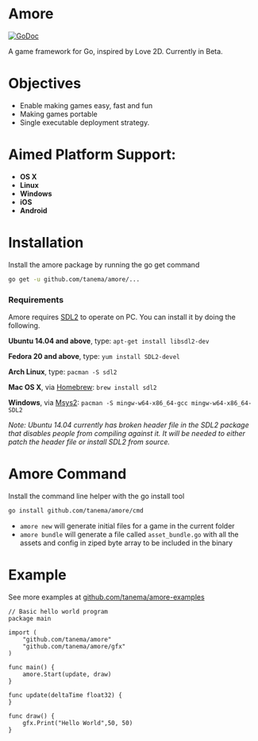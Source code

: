 # Amore
 
[![GoDoc](https://godoc.org/github.com/tanema/amore?status.svg)](http://godoc.org/github.com/tanema/amore)

A game framework for Go, inspired by Love 2D. Currently in Beta.
 
Objectives
==========
* Enable making games easy, fast and fun
* Making games portable
* Single executable deployment strategy.
 
Aimed Platform Support:
======================

- **OS X**
- **Linux**
- **Windows**
- **iOS** 
- **Android**

 
Installation
============

Install the amore package by running the go get command

```bash
go get -u github.com/tanema/amore/...
```

### Requirements

Amore requires [SDL2](http://libsdl.org/download-2.0.php) to operate on PC. You can install it by doing the following.

__Ubuntu 14.04 and above__, type: `apt-get install libsdl2-dev`  

__Fedora 20 and above__, type: `yum install SDL2-devel`

__Arch Linux__, type: `pacman -S sdl2`

__Mac OS X__, via [Homebrew](http://brew.sh): `brew install sdl2`

__Windows__, via [Msys2](https://msys2.github.io): `pacman -S mingw-w64-x86_64-gcc mingw-w64-x86_64-SDL2`

_Note: Ubuntu 14.04 currently has broken header file in the SDL2 package that disables people from compiling against it. It will be needed to either patch the header file or install SDL2 from source._

Amore Command
=======

Install the command line helper with the go install tool

```bash
go install github.com/tanema/amore/cmd
```

* `amore new` will generate initial files for a game in the current folder
* `amore bundle` will generate a file called `asset_bundle.go` with all the assets and config in ziped byte array to be included in the binary
 

Example
=======

See more examples at [github.com/tanema/amore-examples](https://github.com/tanema/amore-examples)

```golang
// Basic hello world program
package main

import (
	"github.com/tanema/amore"
	"github.com/tanema/amore/gfx"
)

func main() {
	amore.Start(update, draw)
}

func update(deltaTime float32) {
}

func draw() {
	gfx.Print("Hello World",50, 50)
}
```



